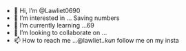 - 👋 Hi, I’m @Lawliet0690
- 👀 I’m interested in ... Saving numbers
- 🌱 I’m currently learning ...69
- 💞️ I’m looking to collaborate on ...
- 📫 How to reach me ...@lawliet._.kun_ follow me on my insta

<!---
Lawliet0690/Lawliet0690 is a ✨ special ✨ repository because its `README.md` (this file) appears on your GitHub profile.
You can click the Preview link to take a look at your changes.
--->
